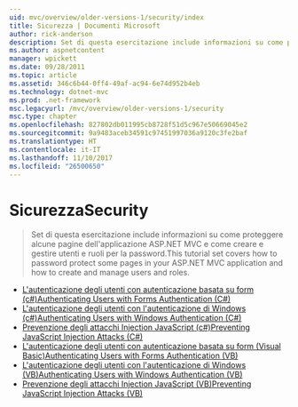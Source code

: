 ```yaml
---
uid: mvc/overview/older-versions-1/security/index
title: Sicurezza | Documenti Microsoft
author: rick-anderson
description: Set di questa esercitazione include informazioni su come proteggere alcune pagine dell'applicazione ASP.NET MVC e come creare e gestire utenti e ruoli per la password.
ms.author: aspnetcontent
manager: wpickett
ms.date: 09/28/2011
ms.topic: article
ms.assetid: 346c6b44-0ff4-49af-ac94-6e74d952b4eb
ms.technology: dotnet-mvc
ms.prod: .net-framework
msc.legacyurl: /mvc/overview/older-versions-1/security
msc.type: chapter
ms.openlocfilehash: 827802db011995cb8728f51d5c967e50669045e2
ms.sourcegitcommit: 9a9483aceb34591c97451997036a9120c3fe2baf
ms.translationtype: HT
ms.contentlocale: it-IT
ms.lasthandoff: 11/10/2017
ms.locfileid: "26500650"
---
```

<a name="security"></a><span data-ttu-id="069b2-103">Sicurezza</span><span class="sxs-lookup"><span data-stu-id="069b2-103">Security</span></span>
====================
> <span data-ttu-id="069b2-104">Set di questa esercitazione include informazioni su come proteggere alcune pagine dell'applicazione ASP.NET MVC e come creare e gestire utenti e ruoli per la password.</span><span class="sxs-lookup"><span data-stu-id="069b2-104">This tutorial set covers how to password protect some pages in your ASP.NET MVC application and how to create and manage users and roles.</span></span>


- [<span data-ttu-id="069b2-105">L'autenticazione degli utenti con autenticazione basata su form (c#)</span><span class="sxs-lookup"><span data-stu-id="069b2-105">Authenticating Users with Forms Authentication (C#)</span></span>](authenticating-users-with-forms-authentication-cs.md)
- [<span data-ttu-id="069b2-106">L'autenticazione degli utenti con l'autenticazione di Windows (c#)</span><span class="sxs-lookup"><span data-stu-id="069b2-106">Authenticating Users with Windows Authentication (C#)</span></span>](authenticating-users-with-windows-authentication-cs.md)
- [<span data-ttu-id="069b2-107">Prevenzione degli attacchi Injection JavaScript (c#)</span><span class="sxs-lookup"><span data-stu-id="069b2-107">Preventing JavaScript Injection Attacks (C#)</span></span>](preventing-javascript-injection-attacks-cs.md)
- [<span data-ttu-id="069b2-108">L'autenticazione degli utenti con autenticazione basata su form (Visual Basic)</span><span class="sxs-lookup"><span data-stu-id="069b2-108">Authenticating Users with Forms Authentication (VB)</span></span>](authenticating-users-with-forms-authentication-vb.md)
- [<span data-ttu-id="069b2-109">L'autenticazione degli utenti con l'autenticazione di Windows (VB)</span><span class="sxs-lookup"><span data-stu-id="069b2-109">Authenticating Users with Windows Authentication (VB)</span></span>](authenticating-users-with-windows-authentication-vb.md)
- [<span data-ttu-id="069b2-110">Prevenzione degli attacchi Injection JavaScript (VB)</span><span class="sxs-lookup"><span data-stu-id="069b2-110">Preventing JavaScript Injection Attacks (VB)</span></span>](preventing-javascript-injection-attacks-vb.md)
